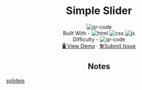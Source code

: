 <h1 align="center">Simple Slider</h1>

<div align="center">
  <img src="https://gpx.ge/js/js/src/15_simple_slider.gif" alt="qr-code" />
</div>

  <div align="center">
    Built With -
  <img src="https://img.shields.io/badge/-HTML-6abecd" alt="html" />
  <img src="https://img.shields.io/badge/-CSS-3e54a3" alt="css" />
  <img src="https://img.shields.io/badge/-JS-cf6390" alt="js" />
  <!-- <img src="https://img.shields.io/badge/-React-f4cf0c" alt="react" />
  <img src="https://img.shields.io/badge/-API-aad742" alt="api" /> -->

  <br/>
      Difficulty -
      <img src="https://img.shields.io/badge/%202%20-junior-white?labelColor=aad742" alt="qr-code" />
  <br/>
    <a href="https://tsotneforester.github.io/Javascript/15_simple_slider/" target="_blank">🖥️ View Demo</a>
    ·
    <a href="https://github.com/tsotneforester/Javascript/issues">🛠Submit Issue</a>
    <br>

  </div>


<h2 align="center">Notes</h2>
    <a href="https://splidejs.com/">splidejs</a>
 




<!-- ![html](https://img.shields.io/badge/-HTML-6abecd "image")
![css](https://img.shields.io/badge/-CSS-3e54a3 "image")
![js](https://img.shields.io/badge/-JS-cf6390 "image")
![react](https://img.shields.io/badge/-React-f4cf0c "image")
![api](https://img.shields.io/badge/-API-aad742 "image")
- Difficulty Level  
![newbie](https://img.shields.io/badge/%201%20-newbie-white?labelColor=6abecd "image")
![junior](https://img.shields.io/badge/%202%20-junior-white?labelColor=aad742 "image")
![intermediate](https://img.shields.io/badge/%203%20-intermediate-white?labelColor=f1b604 "image")
![advanced](https://img.shields.io/badge/%204%20-advanced-white?labelColor=bf4605 "image")
![guru](https://img.shields.io/badge/%205%20-guru-white?labelColor=ed2c49 "image") -->


